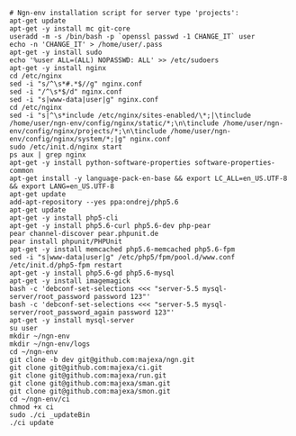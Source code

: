     # Ngn-env installation script for server type 'projects':
    apt-get update
    apt-get -y install mc git-core
    useradd -m -s /bin/bash -p `openssl passwd -1 CHANGE_IT` user
    echo -n 'CHANGE_IT' > /home/user/.pass
    apt-get -y install sudo
    echo '%user ALL=(ALL) NOPASSWD: ALL' >> /etc/sudoers
    apt-get -y install nginx
    cd /etc/nginx
    sed -i "s/^\s*#.*$//g" nginx.conf
    sed -i "/^\s*$/d" nginx.conf
    sed -i "s|www-data|user|g" nginx.conf
    cd /etc/nginx
    sed -i "s|^\s*include /etc/nginx/sites-enabled/\*;|\tinclude /home/user/ngn-env/config/nginx/static/*;\n\tinclude /home/user/ngn-env/config/nginx/projects/*;\n\tinclude /home/user/ngn-env/config/nginx/system/*;|g" nginx.conf
    sudo /etc/init.d/nginx start
    ps aux | grep nginx
    apt-get -y install python-software-properties software-properties-common
    apt-get install -y language-pack-en-base && export LC_ALL=en_US.UTF-8 && export LANG=en_US.UTF-8
    apt-get update
    add-apt-repository --yes ppa:ondrej/php5.6
    apt-get update
    apt-get -y install php5-cli
    apt-get -y install php5.6-curl php5.6-dev php-pear
    pear channel-discover pear.phpunit.de
    pear install phpunit/PHPUnit
    apt-get -y install memcached php5.6-memcached php5.6-fpm
    sed -i "s|www-data|user|g" /etc/php5/fpm/pool.d/www.conf
    /etc/init.d/php5-fpm restart
    apt-get -y install php5.6-gd php5.6-mysql
    apt-get -y install imagemagick
    bash -c 'debconf-set-selections <<< "server-5.5 mysql-server/root_password password 123"'
    bash -c 'debconf-set-selections <<< "server-5.5 mysql-server/root_password_again password 123"'
    apt-get -y install mysql-server
    su user
    mkdir ~/ngn-env
    mkdir ~/ngn-env/logs
    cd ~/ngn-env
    git clone -b dev git@github.com:majexa/ngn.git
    git clone git@github.com:majexa/ci.git
    git clone git@github.com:majexa/run.git
    git clone git@github.com:majexa/sman.git
    git clone git@github.com:majexa/smon.git
    cd ~/ngn-env/ci
    chmod +x ci
    sudo ./ci _updateBin
    ./ci update
